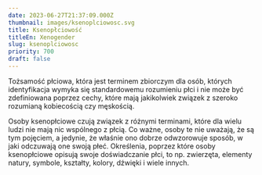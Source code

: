 ```yaml
---
date: 2023-06-27T21:37:09.000Z
thumbnail: images/ksenoplciowosc.svg
title: Ksenopłciowość
titleEn: Xenogender
slug: ksenoplciowosc
priority: 700
draft: false
---
```

Tożsamość płciowa, która jest terminem zbiorczym dla osób, których identyfikacja wymyka się standardowemu rozumieniu płci i nie może być zdefiniowana poprzez cechy, które mają jakikolwiek związek z szeroko rozumianą kobiecością czy męskością. 

Osoby ksenopłciowe czują związek z różnymi terminami, które dla wielu ludzi nie mają nic wspólnego z płcią. Co ważne, osoby te nie uważają, że są tym pojęciem, a jedynie, że właśnie ono dobrze odwzorowuje sposób, w jaki odczuwają one swoją płeć. Określenia, poprzez które osoby ksenopłciowe opisują swoje doświadczanie płci, to np. zwierzęta, elementy natury, symbole, kształty, kolory, dźwięki i wiele innych.
